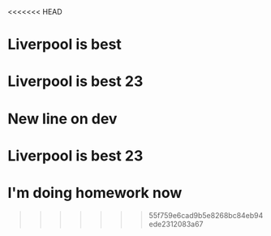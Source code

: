 
<<<<<<< HEAD
# Liverpool is best

# Liverpool is best 23
New line on dev
=======
# Liverpool is best 23
# I'm doing homework now
>>>>>>> 55f759e6cad9b5e8268bc84eb94ede2312083a67

